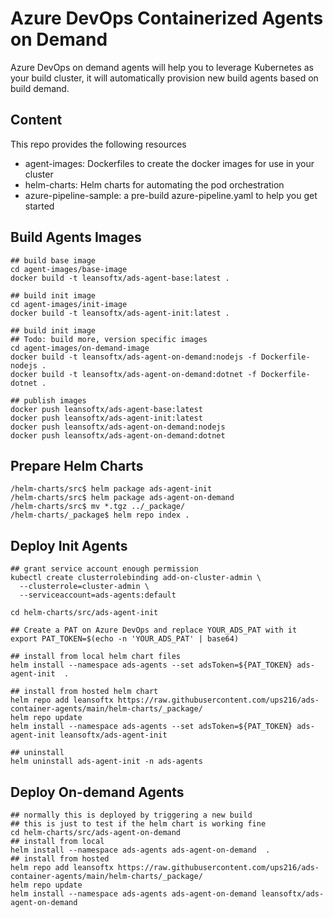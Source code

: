 # Azure DevOps Containerized Agents on Demand

Azure DevOps on demand agents will help you to leverage Kubernetes as your build cluster, it will automatically provision new build agents based on build demand.

## Content

This repo provides the following resources

- agent-images: Dockerfiles to create the docker images for use in your cluster
- helm-charts: Helm charts for automating the pod orchestration
- azure-pipeline-sample: a pre-build azure-pipeline.yaml to help you get started

## Build Agents Images

```shell
## build base image
cd agent-images/base-image
docker build -t leansoftx/ads-agent-base:latest .

## build init image
cd agent-images/init-image
docker build -t leansoftx/ads-agent-init:latest .

## build init image
## Todo: build more, version specific images
cd agent-images/on-demand-image
docker build -t leansoftx/ads-agent-on-demand:nodejs -f Dockerfile-nodejs .
docker build -t leansoftx/ads-agent-on-demand:dotnet -f Dockerfile-dotnet .

## publish images
docker push leansoftx/ads-agent-base:latest
docker push leansoftx/ads-agent-init:latest
docker push leansoftx/ads-agent-on-demand:nodejs
docker push leansoftx/ads-agent-on-demand:dotnet
```

## Prepare Helm Charts

```shell
/helm-charts/src$ helm package ads-agent-init
/helm-charts/src$ helm package ads-agent-on-demand
/helm-charts/src$ mv *.tgz ../_package/
/helm-charts/_package$ helm repo index .
```

## Deploy Init Agents

```shell
## grant service account enough permission
kubectl create clusterrolebinding add-on-cluster-admin \
  --clusterrole=cluster-admin \
  --serviceaccount=ads-agents:default

cd helm-charts/src/ads-agent-init

## Create a PAT on Azure DevOps and replace YOUR_ADS_PAT with it
export PAT_TOKEN=$(echo -n 'YOUR_ADS_PAT' | base64)

## install from local helm chart files
helm install --namespace ads-agents --set adsToken=${PAT_TOKEN} ads-agent-init  .

## install from hosted helm chart
helm repo add leansoftx https://raw.githubusercontent.com/ups216/ads-container-agents/main/helm-charts/_package/
helm repo update
helm install --namespace ads-agents --set adsToken=${PAT_TOKEN} ads-agent-init leansoftx/ads-agent-init 

## uninstall
helm uninstall ads-agent-init -n ads-agents

```

## Deploy On-demand Agents

```shell
## normally this is deployed by triggering a new build
## this is just to test if the helm chart is working fine 
cd helm-charts/src/ads-agent-on-demand
## install from local
helm install --namespace ads-agents ads-agent-on-demand  .
## install from hosted
helm repo add leansoftx https://raw.githubusercontent.com/ups216/ads-container-agents/main/helm-charts/_package/
helm repo update
helm install --namespace ads-agents ads-agent-on-demand leansoftx/ads-agent-on-demand
```